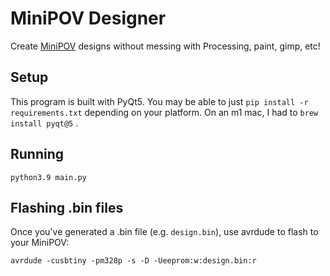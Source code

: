 # MiniPOV Designer

Create [MiniPOV](https://www.adafruit.com/product/1776) designs without messing with Processing, paint, gimp, etc!

## Setup

This program is built with PyQt5. You may be able to just `pip install -r requirements.txt` depending on
your platform. On an m1 mac, I had to `brew install pyqt@5` .

## Running

```
python3.9 main.py
```

## Flashing .bin files

Once you've generated a .bin file (e.g. `design.bin`), use avrdude to flash to your MiniPOV:

```
avrdude -cusbtiny -pm328p -s -D -Ueeprom:w:design.bin:r
```